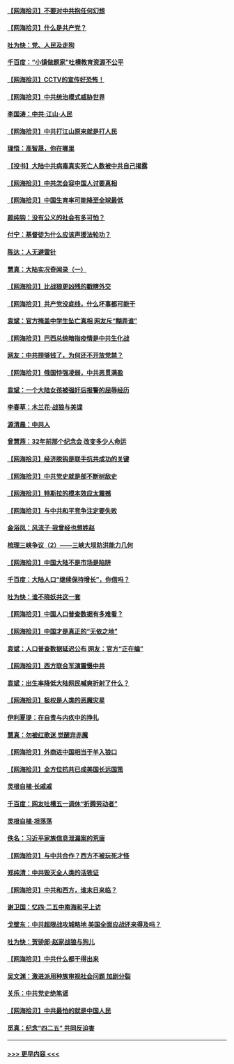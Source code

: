 #### [【网海拾贝】不要对中共抱任何幻想](../pages/nsc993/n12965222.md?t=05221202) 
#### [【网海拾贝】什么是共产党？](../pages/nsc993/n12962781.md?t=05221202) 
#### [吐为快：党、人民及走狗](../pages/nsc993/n12962747.md?t=05221202) 
#### [千百度：“小镇做题家”吐槽教育资源不公平](../pages/nsc993/n12962705.md?t=05221202) 
#### [【网海拾贝】CCTV的宣传好恐怖！](../pages/nsc993/n12959984.md?t=05221202) 
#### [【网海拾贝】中共统治模式威胁世界](../pages/nsc993/n12957622.md?t=05221202) 
#### [李国涛：中共‧江山‧人民](../pages/nsc993/n12957502.md?t=05221202) 
#### [【网海拾贝】中共打江山原来就是打人民](../pages/nsc993/n12954345.md?t=05221202) 
#### [理悟：高智晟，你在哪里](../pages/nsc993/n12953115.md?t=05221202) 
#### [【投书】大陆中共病毒真实死亡人数被中共自己揭露](../pages/nsc993/n12953050.md?t=05221202) 
#### [【网海拾贝】中共怎会容中国人讨要真相](../pages/nsc993/n12952161.md?t=05221202) 
#### [【网海拾贝】中国生育率可能降至全球最低](../pages/nsc993/n12948793.md?t=05221202) 
#### [颜纯钩：没有公义的社会有多可怕？](../pages/nsc993/n12947626.md?t=05221202) 
#### [付宁：基督徒为什么应该声援法轮功？](../pages/nsc993/n12947233.md?t=05221202) 
#### [陈达：人无避雷针](../pages/nsc993/n12947098.md?t=05221202) 
#### [慧真：大陆实况奇闻录（一）](../pages/nsc993/n12945811.md?t=05221202) 
#### [【网海拾贝】比战狼更凶残的戳瞎外交](../pages/nsc993/n12945717.md?t=05221202) 
#### [【网海拾贝】共产党没底线，什么坏事都可能干](../pages/nsc993/n12942090.md?t=05221202) 
#### [袁斌：官方掩盖中学生坠亡真相 网友斥“糊弄谁”](../pages/nsc993/n12942029.md?t=05221202) 
#### [【网海拾贝】巴西总统暗指疫情是中共生化战](../pages/nsc993/n12938999.md?t=05221202) 
#### [网友：中共捞够钱了，为何还不开放党禁？](../pages/nsc993/n12938952.md?t=05221202) 
#### [【网海拾贝】俄国恃强凌弱，中共恶贯满盈](../pages/nsc993/n12936626.md?t=05221202) 
#### [袁斌：一个大陆女孩被强奸后报警的屈辱经历](../pages/nsc993/n12936547.md?t=05221202) 
#### [李春草：木兰花·战狼与美谍](../pages/nsc993/n12935995.md?t=05221202) 
#### [源清晨：中共人](../pages/nsc993/n12935589.md?t=05221202) 
#### [曾慧燕：32年前那个纪念会 改变多少人命运](../pages/nsc993/n12934233.md?t=05221202) 
#### [【网海拾贝】经济脱钩是联手抗共成功的关键](../pages/nsc993/n12934176.md?t=05221202) 
#### [【网海拾贝】中共党史就是部不断树敌史](../pages/nsc993/n12932844.md?t=05221202) 
#### [【网海拾贝】特斯拉的模本效应太震撼](../pages/nsc993/n12925626.md?t=05221202) 
#### [【网海拾贝】与中共和平竞争注定要失败](../pages/nsc993/n12923326.md?t=05221202) 
#### [金浴凤：风流子‧我曾经也想姓赵](../pages/nsc993/n12920911.md?t=05221202) 
#### [梳理三峡争议（2）——三峡大坝防洪能力几何](../pages/nsc993/n12920173.md?t=05221202) 
#### [【网海拾贝】中国大陆不是市场是陷阱](../pages/nsc993/n12920143.md?t=05221202) 
#### [千百度：大陆人口“继续保持增长”，你信吗？](../pages/nsc993/n12918946.md?t=05221202) 
#### [吐为快：谁不晓妖共这一套](../pages/nsc993/n12918941.md?t=05221202) 
#### [【网海拾贝】中国人口普查数据有多难看？](../pages/nsc993/n12917822.md?t=05221202) 
#### [【网海拾贝】中国才是真正的“无依之地”](../pages/nsc993/n12915845.md?t=05221202) 
#### [袁斌：人口普查数据延迟公布 网友：官方“正在编”](../pages/nsc993/n12915748.md?t=05221202) 
#### [【网海拾贝】西方联合军演震慑中共](../pages/nsc993/n12913466.md?t=05221202) 
#### [袁斌：出生率降低大陆网民喊爽折射了什么？](../pages/nsc993/n12913365.md?t=05221202) 
#### [【网海拾贝】极权是人类的恶魔灾星](../pages/nsc993/n12910697.md?t=05221202) 
#### [伊利夏提：在自责与内疚中的挣扎](../pages/nsc993/n12910493.md?t=05221202) 
#### [慧真：勿被红歌迷 觉醒弃赤魔](../pages/nsc993/n12910485.md?t=05221202) 
#### [【网海拾贝】外商进中国相当于羊入狼口](../pages/nsc993/n12908274.md?t=05221202) 
#### [【网海拾贝】全方位抗共已成美国长远国策](../pages/nsc993/n12906878.md?t=05221202) 
#### [灵根自植‧长戚戚](../pages/nsc993/n12905585.md?t=05221202) 
#### [千百度：网友吐槽五一调休“折腾劳动者”](../pages/nsc993/n12905934.md?t=05221202) 
#### [灵根自植‧坦荡荡](../pages/nsc993/n12905562.md?t=05221202) 
#### [佚名：习近平家族信息泄漏案的荒唐](../pages/nsc993/n12904705.md?t=05221202) 
#### [【网海拾贝】与中共合作？西方不被玩死才怪](../pages/nsc993/n12903873.md?t=05221202) 
#### [郑纯清：中共毁灭全人类的活铁证](../pages/nsc993/n12903785.md?t=05221202) 
#### [【网海拾贝】中共和西方，谁末日来临？](../pages/nsc993/n12903482.md?t=05221202) 
#### [谢卫国：忆四‧二五中南海和平上访](../pages/nsc993/n12902192.md?t=05221202) 
#### [戈壁东：中共超限战攻城略地 美国全面应战还来得及吗？](../pages/nsc993/n12902297.md?t=05221202) 
#### [吐为快：贺骄郎‧赵家战狼与狗儿](../pages/nsc993/n12902280.md?t=05221202) 
#### [【网海拾贝】中共什么都干得出来](../pages/nsc993/n12897500.md?t=05221202) 
#### [吴文渊：激进派用种族审视社会问题 加剧分裂](../pages/nsc993/n12893881.md?t=05221202) 
#### [关乐：中共党史绝笔谣](../pages/nsc993/n12897270.md?t=05221202) 
#### [【网海拾贝】中共最怕的就是中国人民](../pages/nsc993/n12894705.md?t=05221202) 
#### [觅真：纪念“四二五” 共同反迫害](../pages/nsc993/n12894553.md?t=05221202) 

----
#### [ >>> 更早内容 <<< ](../indexes/nsc993-earlier.md)
